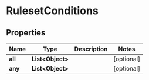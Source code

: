 

# RulesetConditions


## Properties

| Name | Type | Description | Notes |
|------------ | ------------- | ------------- | -------------|
|**all** | **List&lt;Object&gt;** |  |  [optional] |
|**any** | **List&lt;Object&gt;** |  |  [optional] |



